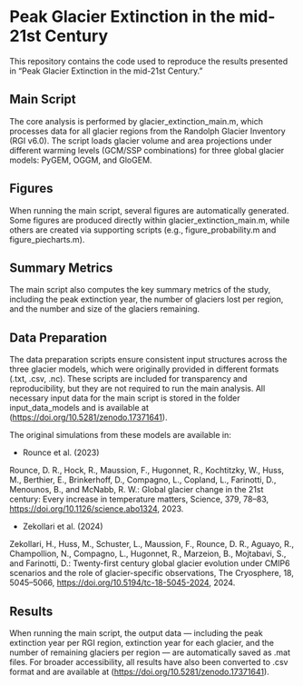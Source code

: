 # Peak Glacier Extinction in the mid-21st Century

This repository contains the code used to reproduce the results presented in “Peak Glacier Extinction in the mid-21st Century.”

## Main Script

The core analysis is performed by glacier_extinction_main.m, which processes data for all glacier regions from the Randolph Glacier Inventory (RGI v6.0).
The script loads glacier volume and area projections under different warming levels (GCM/SSP combinations) for three global glacier models: PyGEM, OGGM, and GloGEM.

## Figures

When running the main script, several figures are automatically generated.
Some figures are produced directly within glacier_extinction_main.m, while others are created via supporting scripts (e.g., figure_probability.m and figure_piecharts.m).

## Summary Metrics

The main script also computes the key summary metrics of the study, including the peak extinction year, the number of glaciers lost per region, and the number and size of the glaciers remaining.

## Data Preparation

The data preparation scripts ensure consistent input structures across the three glacier models, which were originally provided in different formats (.txt, .csv, .nc). These scripts are included for transparency and reproducibility, but they are not required to run the main analysis.
All necessary input data for the main script is stored in the folder input_data_models and is available at (https://doi.org/10.5281/zenodo.17371641). 

The original simulations from these models are available in:

- Rounce et al. (2023)

Rounce, D. R., Hock, R., Maussion, F., Hugonnet, R., Kochtitzky, W., Huss, M., Berthier, E., Brinkerhoff, D., Compagno, L., Copland, L., Farinotti, D., Menounos, B., and McNabb, R. W.: Global glacier change in the 21st century: Every increase in temperature matters, Science, 379, 78–83, https://doi.org/10.1126/science.abo1324, 2023.

- Zekollari et al. (2024)

Zekollari, H., Huss, M., Schuster, L., Maussion, F., Rounce, D. R., Aguayo, R., Champollion, N., Compagno, L., Hugonnet, R., Marzeion, B., Mojtabavi, S., and Farinotti, D.: Twenty-first century global glacier evolution under CMIP6 scenarios and the role of glacier-specific observations, The Cryosphere, 18, 5045–5066, https://doi.org/10.5194/tc-18-5045-2024, 2024.

## Results

When running the main script, the output data — including the peak extinction year per RGI region, extinction year for each glacier, and the number of remaining glaciers per region — are automatically saved as .mat files. For broader accessibility, all results have also been converted to .csv format and are available at (https://doi.org/10.5281/zenodo.17371641).  
